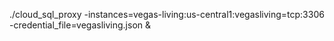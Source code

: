 ./cloud_sql_proxy -instances=vegas-living:us-central1:vegasliving=tcp:3306 -credential_file=vegasliving.json &